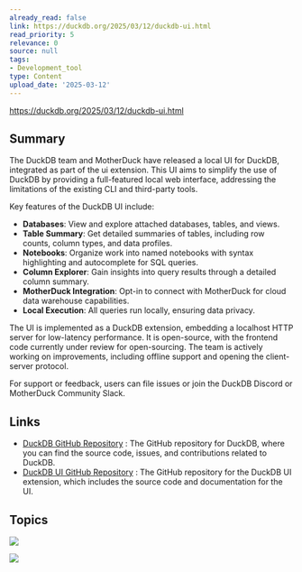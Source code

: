 ```yaml
---
already_read: false
link: https://duckdb.org/2025/03/12/duckdb-ui.html
read_priority: 5
relevance: 0
source: null
tags:
- Development_tool
type: Content
upload_date: '2025-03-12'
---
```


https://duckdb.org/2025/03/12/duckdb-ui.html
## Summary

The DuckDB team and MotherDuck have released a local UI for DuckDB, integrated as part of the ui extension. This UI aims to simplify the use of DuckDB by providing a full-featured local web interface, addressing the limitations of the existing CLI and third-party tools.

Key features of the DuckDB UI include:

- **Databases**: View and explore attached databases, tables, and views.
- **Table Summary**: Get detailed summaries of tables, including row counts, column types, and data profiles.
- **Notebooks**: Organize work into named notebooks with syntax highlighting and autocomplete for SQL queries.
- **Column Explorer**: Gain insights into query results through a detailed column summary.
- **MotherDuck Integration**: Opt-in to connect with MotherDuck for cloud data warehouse capabilities.
- **Local Execution**: All queries run locally, ensuring data privacy.

The UI is implemented as a DuckDB extension, embedding a localhost HTTP server for low-latency performance. It is open-source, with the frontend code currently under review for open-sourcing. The team is actively working on improvements, including offline support and opening the client-server protocol.

For support or feedback, users can file issues or join the DuckDB Discord or MotherDuck Community Slack.
## Links

- [DuckDB GitHub Repository](https://github.com/duckdb/duckdb) : The GitHub repository for DuckDB, where you can find the source code, issues, and contributions related to DuckDB.
- [DuckDB UI GitHub Repository](https://github.com/duckdb/duckdb-ui) : The GitHub repository for the DuckDB UI extension, which includes the source code and documentation for the UI.

## Topics

![](topics/Platform/MotherDuck)

![](topics/Library/DuckDB)